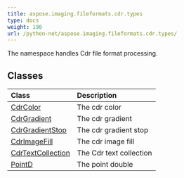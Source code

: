 ```yaml
---
title: aspose.imaging.fileformats.cdr.types
type: docs
weight: 190
url: /python-net/aspose.imaging.fileformats.cdr.types/
---
```



The namespace handles Cdr file format processing.

## **Classes**
|**Class**|**Description**|
| :- | :- |
|[CdrColor](/imaging/python-net/aspose.imaging.fileformats.cdr.types/cdrcolor/)|The cdr color|
|[CdrGradient](/imaging/python-net/aspose.imaging.fileformats.cdr.types/cdrgradient/)|The cdr gradient|
|[CdrGradientStop](/imaging/python-net/aspose.imaging.fileformats.cdr.types/cdrgradientstop/)|The cdr gradient stop|
|[CdrImageFill](/imaging/python-net/aspose.imaging.fileformats.cdr.types/cdrimagefill/)|The cdr image fill|
|[CdrTextCollection](/imaging/python-net/aspose.imaging.fileformats.cdr.types/cdrtextcollection/)|The Cdr text collection|
|[PointD](/imaging/python-net/aspose.imaging.fileformats.cdr.types/pointd/)|The point double|
